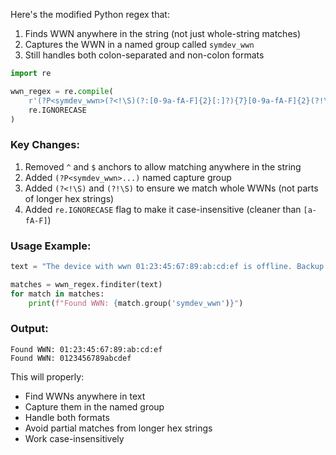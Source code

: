 Here's the modified Python regex that:
1. Finds WWN anywhere in the string (not just whole-string matches)
2. Captures the WWN in a named group called `symdev_wwn`
3. Still handles both colon-separated and non-colon formats

```python
import re

wwn_regex = re.compile(
    r'(?P<symdev_wwn>(?<!\S)(?:[0-9a-fA-F]{2}[:]?){7}[0-9a-fA-F]{2}(?!\S))', 
    re.IGNORECASE
)
```

### Key Changes:
1. Removed `^` and `$` anchors to allow matching anywhere in the string
2. Added `(?P<symdev_wwn>...)` named capture group
3. Added `(?<!\S)` and `(?!\S)` to ensure we match whole WWNs (not parts of longer hex strings)
4. Added `re.IGNORECASE` flag to make it case-insensitive (cleaner than `[a-fA-F]`)

### Usage Example:
```python
text = "The device with wwn 01:23:45:67:89:ab:cd:ef is offline. Backup wwn 0123456789abcdef is active."

matches = wwn_regex.finditer(text)
for match in matches:
    print(f"Found WWN: {match.group('symdev_wwn')}")
```

### Output:
```
Found WWN: 01:23:45:67:89:ab:cd:ef
Found WWN: 0123456789abcdef
```

This will properly:
- Find WWNs anywhere in text
- Capture them in the named group
- Handle both formats
- Avoid partial matches from longer hex strings
- Work case-insensitively
